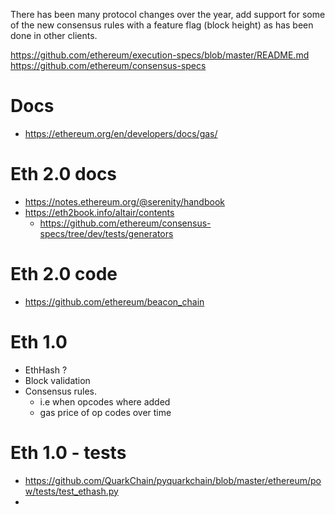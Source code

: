 There has been many protocol changes over the year, add support for some of the new consensus rules with a feature flag (block height) as has been done in other clients.

https://github.com/ethereum/execution-specs/blob/master/README.md
https://github.com/ethereum/consensus-specs

# Docs
- https://ethereum.org/en/developers/docs/gas/

# Eth 2.0 docs
- https://notes.ethereum.org/@serenity/handbook
- https://eth2book.info/altair/contents
  - https://github.com/ethereum/consensus-specs/tree/dev/tests/generators

# Eth 2.0 code
- https://github.com/ethereum/beacon_chain
  

# Eth 1.0
- EthHash ? 
- Block validation
- Consensus rules.
  - i.e when opcodes where added
  - gas price of op codes over time

# Eth 1.0 - tests
- https://github.com/QuarkChain/pyquarkchain/blob/master/ethereum/pow/tests/test_ethash.py
- 